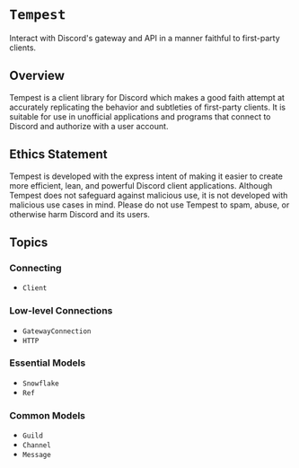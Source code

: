 # ``Tempest``

Interact with Discord's gateway and API in a manner faithful to first-party
clients.

## Overview

Tempest is a client library for Discord which makes a good faith attempt at
accurately replicating the behavior and subtleties of first-party clients. It is
suitable for use in unofficial applications and programs that connect to Discord
and authorize with a user account.

## Ethics Statement

Tempest is developed with the express intent of making it easier to create more
efficient, lean, and powerful Discord client applications. Although Tempest does
not safeguard against malicious use, it is not developed with malicious use
cases in mind. Please do not use Tempest to spam, abuse, or otherwise harm
Discord and its users.

## Topics

### Connecting

- `Client`

### Low-level Connections

- `GatewayConnection`
- `HTTP`

### Essential Models

- `Snowflake`
- `Ref`

### Common Models

- `Guild`
- `Channel`
- `Message`
